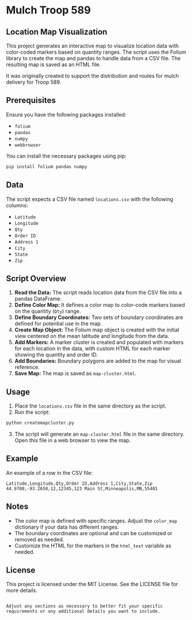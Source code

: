 # Mulch Troop 589
## Location Map Visualization

This project generates an interactive map to visualize location data with color-coded markers based on quantity ranges. The script uses the Folium library to create the map and pandas to handle data from a CSV file. The resulting map is saved as an HTML file.

It was originally created to support the distribution and routes for mulch delivery for Troop 589. 

## Prerequisites

Ensure you have the following packages installed:

- `folium`
- `pandas`
- `numpy`
- `webbrowser`

You can install the necessary packages using pip:

```bash
pip install folium pandas numpy
```

## Data

The script expects a CSV file named `locations.csv` with the following columns:

- `Latitude`
- `Longitude`
- `Qty`
- `Order ID`
- `Address 1`
- `City`
- `State`
- `Zip`

## Script Overview

1. **Read the Data:** The script reads location data from the CSV file into a pandas DataFrame.
2. **Define Color Map:** It defines a color map to color-code markers based on the quantity (`Qty`) range.
3. **Define Boundary Coordinates:** Two sets of boundary coordinates are defined for potential use in the map.
4. **Create Map Object:** The Folium map object is created with the initial view centered on the mean latitude and longitude from the data.
5. **Add Markers:** A marker cluster is created and populated with markers for each location in the data, with custom HTML for each marker showing the quantity and order ID.
6. **Add Boundaries:** Boundary polygons are added to the map for visual reference.
7. **Save Map:** The map is saved as `map-cluster.html`.

## Usage

1. Place the `locations.csv` file in the same directory as the script.
2. Run the script:

```bash
python createmapcluster.py
```

3. The script will generate an `map-cluster.html` file in the same directory. Open this file in a web browser to view the map.

## Example

An example of a row in the CSV file:

```csv
Latitude,Longitude,Qty,Order ID,Address 1,City,State,Zip
44.9780,-93.2650,12,12345,123 Main St,Minneapolis,MN,55401
```

## Notes

- The color map is defined with specific ranges. Adjust the `color_map` dictionary if your data has different ranges.
- The boundary coordinates are optional and can be customized or removed as needed.
- Customize the HTML for the markers in the `html_text` variable as needed.

## License

This project is licensed under the MIT License. See the LICENSE file for more details.
```

Adjust any sections as necessary to better fit your specific requirements or any additional details you want to include.